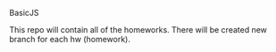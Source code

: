 BasicJS

This repo will contain all of the homeworks. There will be created new branch for each hw (homework).

